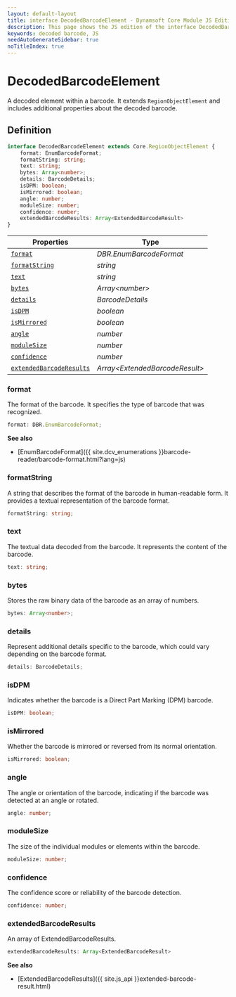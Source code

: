 ```yaml
---
layout: default-layout
title: interface DecodedBarcodeElement - Dynamsoft Core Module JS Edition API Reference
description: This page shows the JS edition of the interface DecodedBarcodeElement in Dynamsoft Core Module.
keywords: decoded barcode, JS
needAutoGenerateSidebar: true
noTitleIndex: true
---
```


# DecodedBarcodeElement

A decoded element within a barcode. It extends `RegionObjectElement` and includes additional properties about the decoded barcode.

## Definition

```typescript
interface DecodedBarcodeElement extends Core.RegionObjectElement {
    format: EnumBarcodeFormat;
    formatString: string;
    text: string;
    bytes: Array<number>;
    details: BarcodeDetails;
    isDPM: boolean;
    isMirrored: boolean;
    angle: number;
    moduleSize: number;
    confidence: number;
    extendedBarcodeResults: Array<ExtendedBarcodeResult>
}
```

| Properties               | Type |
|----------------------|-------------|
| [`format`](#format) | *DBR.EnumBarcodeFormat* |
| [`formatString`](#formatstring) | *string* |
| [`text`](#text) | *string* |
| [`bytes`](#bytes) | *Array\<number>* |
| [`details`](#details) | *BarcodeDetails* |
| [`isDPM`](#isdpm) | *boolean* |
| [`isMirrored`](#ismirrored) | *boolean* |
| [`angle`](#angle) | *number* |
| [`moduleSize`](#modulesize) | *number* |
| [`confidence`](#confidence) | *number* |
| [`extendedBarcodeResults`](#extendedbarcoderesults) | *Array\<ExtendedBarcodeResult>* |

### format

The format of the barcode. It specifies the type of barcode that was recognized.

```typescript
format: DBR.EnumBarcodeFormat;
```

**See also**

* [EnumBarcodeFormat]({{ site.dcv_enumerations }}barcode-reader/barcode-format.html?lang=js)

### formatString

A string that describes the format of the barcode in human-readable form. It provides a textual representation of the barcode format.

```typescript
formatString: string;
```

### text

The textual data decoded from the barcode. It represents the content of the barcode.

```typescript
text: string;
```

### bytes

Stores the raw binary data of the barcode as an array of numbers.

```typescript
bytes: Array<number>;
```

### details

Represent additional details specific to the barcode, which could vary depending on the barcode format.

```typescript
details: BarcodeDetails;
```

### isDPM

Indicates whether the barcode is a Direct Part Marking (DPM) barcode.

```typescript
isDPM: boolean;
```

### isMirrored

Whether the barcode is mirrored or reversed from its normal orientation.

```typescript
isMirrored: boolean;
```

### angle

The angle or orientation of the barcode, indicating if the barcode was detected at an angle or rotated.

```typescript
angle: number;
```

### moduleSize

The size of the individual modules or elements within the barcode.

```typescript
moduleSize: number;
```

### confidence

The confidence score or reliability of the barcode detection.

```typescript
confidence: number;
```

### extendedBarcodeResults

An array of ExtendedBarcodeResults.

```typescript
extendedBarcodeResults: Array<ExtendedBarcodeResult>
```

**See also**

* [ExtendedBarcodeResults]({{ site.js_api }}extended-barcode-result.html)